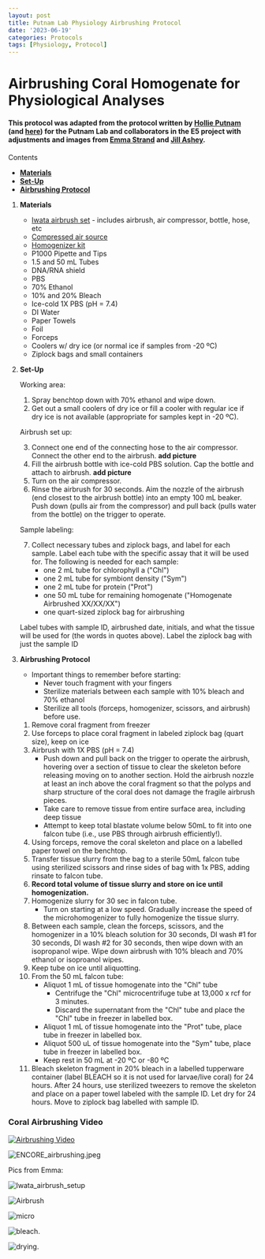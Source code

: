 ```yaml
---
layout: post
title: Putnam Lab Physiology Airbrushing Protocol
date: '2023-06-19'
categories: Protocols
tags: [Physiology, Protocol]
---
```


# Airbrushing Coral Homogenate for Physiological Analyses

#### This protocol was adapted from the protocol written by [Hollie Putnam](https://github.com/urol-e5/protocols/blob/master/2020-01-01-Airbrushing.md) (and [here](https://hputnam.github.io/Putnam_Lab_Notebook/Coral_Tissue_Removal_protocol/)) for the Putnam Lab and collaborators in the E5 project with adjustments and images from [Emma Strand](https://github.com/emmastrand/EmmaStrand_Notebook/blob/master/_posts/2019-10-22-Airbrushing-Protocol.md) and [Jill Ashey](https://github.com/JillAshey/JillAshey_Putnam_Lab_Notebook/blob/master/_posts/2022-03-20-Clipping-Airbrushing.md).

Contents  
- [**Materials**](#Materials)  
- [**Set-Up**](#Set-Up)  
- [**Airbrushing Protocol**](#Airbrushing-Protocol)
 
1. <a name="Materials"></a> **Materials**
	- [Iwata airbrush set](https://www.amazon.com/Iwata-Medea-Eclipse-Action-ECL-2000/dp/B000R3C3SM/ref=sxts_b2b_sx_reorder?crid=2TKH5LNCIVIKE&cv_ct_cx=iwata+airbrush&keywords=iwata+airbrush&pd_rd_i=B000R3C3SM&pd_rd_r=0e38e09c-5389-47ca-9134-5c4e7d5ed552&pd_rd_w=LCb6v&pd_rd_wg=2o16O&pf_rd_p=a7bfb983-e674-4caa-917b-596cc469ad1f&pf_rd_r=3E5B1CZB6TK1WATTFG6X&qid=1577948043&sprefix=iwata%2Caps%2C315) - includes airbrush, air compressor, bottle, hose, etc
	- 	[Compressed air source](https://www.amazon.com/gp/product/B000BQPNWS/ref=ppx_yo_dt_b_search_asin_title?ie=UTF8&psc=1)
	- [Homogenizer kit](https://proscientific.com/micro-sample-homogenizer-kits/standard-micro-homogenizer-package/)
	- P1000 Pipette and Tips 
	- 1.5 and 50 mL Tubes 
	- DNA/RNA shield 
	- PBS
	- 70% Ethanol 
	- 10% and 20% Bleach
	- Ice-cold 1X PBS (pH = 7.4)
	- DI Water 
	- Paper Towels 
	- Foil
	- Forceps
	- Coolers w/ dry ice (or normal ice if samples from -20 ºC)
	- Ziplock bags and small containers 

2. <a name="Set-Up"></a> **Set-Up**

	Working area: 

	1. Spray benchtop down with 70% ethanol and wipe down.
	2. Get out a small coolers of dry ice or fill a cooler with regular ice if dry ice is not available (appropriate for samples kept in -20 ºC).

	Airbrush set up: 

	3. Connect one end of the connecting hose to the air compressor. Connect the other end to the airbrush. **add picture**
	4. Fill the airbrush bottle with ice-cold PBS solution. Cap the bottle and attach to airbrush. **add picture**
	5. Turn on the air compressor. 
	6. Rinse the airbrush for 30 seconds. Aim the nozzle of the airbrush (end closest to the airbrush bottle) into an empty 100 mL beaker. Push down (pulls air from the compressor) and pull back (pulls water from the bottle) on the trigger to operate. 

	Sample labeling: 

	7. Collect necessary tubes and ziplock bags, and label for each sample. Label each tube with the specific assay that it will be used for. The following is needed for each sample:
		- one 2 mL tube for chlorophyll a ("Chl")
		- one 2 mL tube for symbiont density ("Sym")
		- one 2 mL tube for protein ("Prot")
		- one 50 mL tube for remaining homogenate ("Homogenate Airbrushed XX/XX/XX") 
		- one quart-sized ziplock bag for airbrushing

	Label tubes with sample ID, airbrushed date, initials, and what the tissue will be used for (the words in quotes above). Label the ziplock bag with just the sample ID

3. <a name="Airbrushing-Protocol"></a> **Airbrushing Protocol**

	- Important things to remember before starting:
		- Never touch fragment with your fingers
		- Sterilize materials between each sample with 10% bleach and 70% ethanol
		- Sterilize all tools (forceps, homogenizer, scissors, and airbrush) before use.

	1. Remove coral fragment from freezer 
	2. Use forceps to place coral fragment in labeled ziplock bag (quart size), keep on ice
	3. Airbrush with 1X PBS (pH = 7.4) 
		- Push down and pull back on the trigger to operate the airbrush, hovering over a section of tissue to clear the skeleton before releasing moving on to another section. Hold the airbrush nozzle at least an inch above the coral fragment so that the polyps and sharp structure of the coral does not damage the fragile airbrush pieces. 
		- Take care to remove tissue from entire surface area, including deep tissue
		- Attempt to keep total blastate volume below 50mL to fit into one falcon tube (i.e., use PBS through airbrush efficiently!). 
	4. Using forceps, remove the coral skeleton and place on a labelled paper towel on the benchtop. 
	5. Transfer tissue slurry from the bag to a sterile 50mL falcon tube using sterilized scissors and rinse sides of bag with 1x PBS, adding rinsate to falcon tube.
	6. **Record total volume of tissue slurry and store on ice until homogenization.**
	7. Homogenize slurry for 30 sec in falcon tube.
		- Turn on starting at a low speed. Gradually increase the speed of the microhomogenizer to fully homogenize the tissue slurry. 
	8. Between each sample, clean the forceps, scissors, and the homogenizer in a 10% bleach solution for 30 seconds, DI wash #1 for 30 seconds, DI wash #2 for 30 seconds, then wipe down with an isopropanol wipe. Wipe down airbrush with 10% bleach and 70% ethanol or isoproanol wipes.
	9. Keep tube on ice until aliquotting.
	10. From the 50 mL falcon tube: 
		- Aliquot 1 mL of tissue homogenate into the "Chl" tube
			- Centrifuge the "Chl" microcentrifuge tube at 13,000 x rcf for 3 minutes.
			- Discard the supernatant from the "Chl" tube and place the "Chl" tube in freezer in labelled box.
		- Aliquot 1 mL of tissue homogenate into the "Prot" tube, place tube in freezer in labelled box.
		- Aliquot 500 uL of tissue homogenate into the "Sym" tube, place tube in freezer in labelled box.
		- Keep rest in 50 mL at -20 ºC or -80 ºC
	11. Bleach skeleton fragment in 20% bleach in a labelled tupperware container (label BLEACH so it is not used for larvae/live coral) for 24 hours. After 24 hours, use sterilized tweezers to remove the skeleton and place on a paper towel labeled with the sample ID. Let dry for 24 hours. Move to ziplock bag labelled with sample ID.

### Coral Airbrushing Video 
[![Airbrushing Video](https://img.youtube.com/vi/tHlVRHVMQeQ/default.jpg)](https://www.youtube.com/watch?v=tHlVRHVMQeQ "Airbrushing Video")

![ENCORE_airbrushing.jpeg](https://github.com/zdellaert/ZD_Putnam_Lab_Notebook/blob/master/images/protocols/ENCORE_airbrushing.jpeg?raw=true)


Pics from Emma:

![Iwata_airbrush_setup](https://github.com/emmastrand/EmmaStrand_Notebook/blob/master/images/Iwata_Airbrush_setup.JPG?raw=true)

![Airbrush](https://github.com/emmastrand/EmmaStrand_Notebook/blob/master/images/Iwata_airbrush2.JPG?raw=true)

![micro](https://github.com/emmastrand/EmmaStrand_Notebook/blob/master/images/microhomogenizer.JPG?raw=true)


![bleach](https://github.com/emmastrand/EmmaStrand_Notebook/blob/master/images/Corals_bleach.JPG?raw=true).

![drying](https://github.com/emmastrand/EmmaStrand_Notebook/blob/master/images/Corals_drying.JPG?raw=true).
